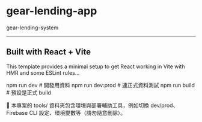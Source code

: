 # gear-lending-app
gear-lending-system

---

## Built with React + Vite

This template provides a minimal setup to get React working in Vite with HMR and some ESLint rules...

npm run dev       # 開發用資料
npm run dev:prod  # 連正式資料測試
npm run build     # 預設是正式 build

📁 本專案的 tools/ 資料夾包含環境與部署輔助工具，例如切換 dev/prod、Firebase CLI 設定、環境變數等（請勿隨意刪除）。